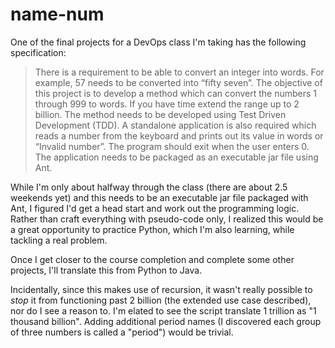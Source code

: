 # name-num

One of the final projects for a DevOps class I'm taking has the following specification:

> There is a requirement to be able to convert an integer into words. For example, 57 needs to be converted into “fifty seven”. The objective of this project is to develop a method which can convert the numbers 1 through 999 to words. If you have time extend the range up to 2 billion. The method needs to be developed using Test Driven Development (TDD). A standalone application is also required which reads a number from the keyboard and prints out its value in words or “Invalid number”. The program should exit when the user enters 0. The application needs to be packaged as an executable jar file using Ant.

While I'm only about halfway through the class (there are about 2.5 weekends yet) and this needs to be an executable jar file packaged with Ant, I figured I'd get a head start and work out the programming logic. Rather than craft everything with pseudo-code only, I realized this would be a great opportunity to practice Python, which I'm also learning, while tackling a real problem.

Once I get closer to the course completion and complete some other projects, I'll translate this from Python to Java.

Incidentally, since this makes use of recursion, it wasn't really possible to _stop_ it from functioning past 2 billion (the extended use case described), nor do I see a reason to. I'm elated to see the script translate 1 trillion as "1 thousand billion". Adding additional period names (I discovered each group of three numbers is called a "period") would be trivial.
